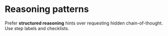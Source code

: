 # Reasoning patterns

Prefer **structured reasoning** hints over requesting hidden chain-of-thought. Use step labels and checklists.
